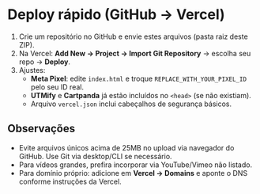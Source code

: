 # Deploy rápido (GitHub → Vercel)

1. Crie um repositório no GitHub e envie estes arquivos (pasta raiz deste ZIP).
2. Na Vercel: **Add New → Project → Import Git Repository** → escolha seu repo → **Deploy**.
3. Ajustes:
   - **Meta Pixel**: edite `index.html` e troque `REPLACE_WITH_YOUR_PIXEL_ID` pelo seu ID real.
   - **UTMify** e **Cartpanda** já estão incluídos no `<head>` (se não existiam).
   - Arquivo `vercel.json` inclui cabeçalhos de segurança básicos.

## Observações
- Evite arquivos únicos acima de 25MB no upload via navegador do GitHub. Use Git via desktop/CLI se necessário.
- Para vídeos grandes, prefira incorporar via YouTube/Vimeo não listado.
- Para domínio próprio: adicione em **Vercel → Domains** e aponte o DNS conforme instruções da Vercel.